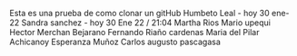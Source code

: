 Esta es una prueba de como clonar un gitHub
Humbeto Leal - hoy 30 ene-22
Sandra sanchez - hoy 30 Ene 22 / 21:04
Martha Rios
Mario upequi
Hector Merchan Bejarano 
Fernando Riaño cardenas
Maria del Pilar Achicanoy 
Esperanza Muñoz
Carlos augusto pascagasa

